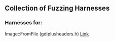 ## Collection of Fuzzing Harnesses
### Harnesses for:
Image::FromFile (gdiplusheaders.h) [Link](https://docs.microsoft.com/en-us/windows/win32/api/gdiplusheaders/nf-gdiplusheaders-image-fromfile)
